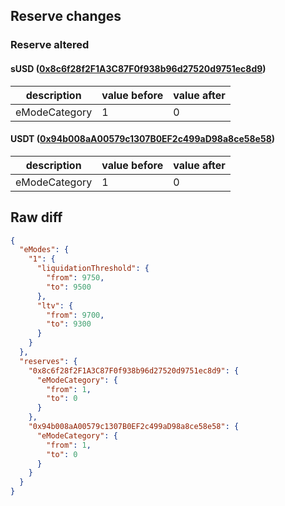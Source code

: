 ## Reserve changes

### Reserve altered

#### sUSD ([0x8c6f28f2F1A3C87F0f938b96d27520d9751ec8d9](https://optimistic.etherscan.io/address/0x8c6f28f2F1A3C87F0f938b96d27520d9751ec8d9))

| description | value before | value after |
| --- | --- | --- |
| eModeCategory | 1 | 0 |


#### USDT ([0x94b008aA00579c1307B0EF2c499aD98a8ce58e58](https://optimistic.etherscan.io/address/0x94b008aA00579c1307B0EF2c499aD98a8ce58e58))

| description | value before | value after |
| --- | --- | --- |
| eModeCategory | 1 | 0 |


## Raw diff

```json
{
  "eModes": {
    "1": {
      "liquidationThreshold": {
        "from": 9750,
        "to": 9500
      },
      "ltv": {
        "from": 9700,
        "to": 9300
      }
    }
  },
  "reserves": {
    "0x8c6f28f2F1A3C87F0f938b96d27520d9751ec8d9": {
      "eModeCategory": {
        "from": 1,
        "to": 0
      }
    },
    "0x94b008aA00579c1307B0EF2c499aD98a8ce58e58": {
      "eModeCategory": {
        "from": 1,
        "to": 0
      }
    }
  }
}
```
